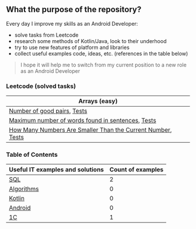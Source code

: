 ## What the purpose of the repository?

Every day I improve my skills as an Android Developer:
- solve tasks from Leetcode
- research some methods of Kotlin/Java, look to their underhood
- try to use new features of platform and libraries
- collect useful examples code, ideas, etc. (references in the table below)

> I hope it will help me to switch from my current position to a new role as an Android Developer

### Leetcode (solved tasks)
| Arrays (easy)                                                                                  |
| ---------------------------------------------------------------------------------------------- |
| [Number of good pairs](app/src/main/java/pt/amn/knowledgebase/leetcode/easy/arrays/NumberOfGoodPairs.kt), [Tests](app/src/test/java/pt/amn/knowledgebase/leetcode/easy/arrays/NumberOfGoodPairsTest.kt)  |
| [Maximum number of words found in sentences](app/src/main/java/pt/amn/knowledgebase/leetcode/easy/arrays/MaximumNumberOfWordsFoundInSentences.kt), [Tests](app/src/test/java/pt/amn/knowledgebase/leetcode/easy/arrays/MaximumNumberOfWordsFoundInSentencesTest.kt)  |
| [How Many Numbers Are Smaller Than the Current Number](app/src/main/java/pt/amn/knowledgebase/leetcode/easy/arrays/SmallerNumbersThanCurrent.kt), [Tests](app/src/test/java/pt/amn/knowledgebase/leetcode/easy/arrays/SmallerNumbersThanCurrentTest.kt)  |


### Table of Contents
| Useful IT examples and solutions              | Count of examples  |
| --------------------------------------------- | ------------------ |
| [SQL](documents/sql.md)                       | 2                  |
| [Algorithms](documents/algorithm.md)          | 0                  |
| [Kotlin](documents/kotlin.md)                 | 0                  |
| [Android](documents/android.md)               | 0                  |
| [1C](documents/oneS.md)                       | 1                  |